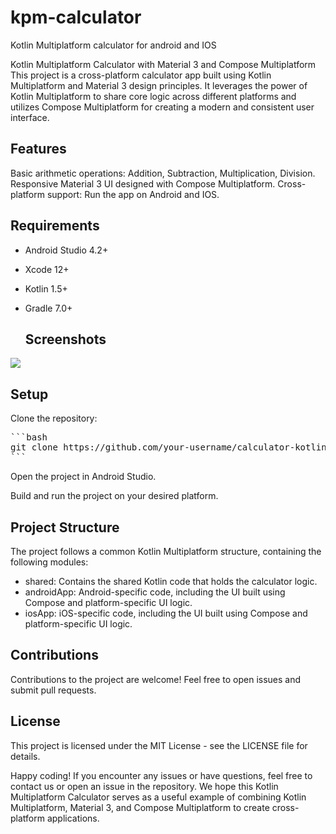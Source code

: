 # kpm-calculator
Kotlin Multiplatform calculator for android and IOS

Kotlin Multiplatform Calculator with Material 3 and Compose Multiplatform
This project is a cross-platform calculator app built using Kotlin Multiplatform and Material 3 design principles. It leverages the power of Kotlin Multiplatform to share core logic across different platforms and utilizes Compose Multiplatform for creating a modern and consistent user interface.

## Features
Basic arithmetic operations: Addition, Subtraction, Multiplication, Division.
Responsive Material 3 UI designed with Compose Multiplatform.
Cross-platform support: Run the app on Android and IOS.

## Requirements
* Android Studio 4.2+
* Xcode 12+
* Kotlin 1.5+
* Gradle 7.0+

  ## Screenshots
<img src=https://github.com/AnthoniIP/kpm-calculator/blob/main/screenshots/main.png/>

## Setup

Clone the repository:

<pre>
```bash
git clone https://github.com/your-username/calculator-kotlin-multiplatform.git
```
</pre>

Open the project in Android Studio.

Build and run the project on your desired platform.

## Project Structure
The project follows a common Kotlin Multiplatform structure, containing the following modules:

* shared: Contains the shared Kotlin code that holds the calculator logic.
* androidApp: Android-specific code, including the UI built using Compose and platform-specific UI logic.
* iosApp: iOS-specific code, including the UI built using Compose and platform-specific UI logic.

## Contributions
Contributions to the project are welcome! Feel free to open issues and submit pull requests.

## License
This project is licensed under the MIT License - see the LICENSE file for details.

Happy coding! If you encounter any issues or have questions, feel free to contact us or open an issue in the repository. We hope this Kotlin Multiplatform Calculator serves as a useful example of combining Kotlin Multiplatform, Material 3, and Compose Multiplatform to create cross-platform applications.
